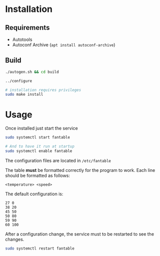 # Installation

## Requirements

- Autotools
- Autoconf Archive (`apt install autoconf-archive`)

## Build

```sh
./autogen.sh && cd build

../configure

# installation requires privileges
sudo make install
```

# Usage

Once installed just start the service

```sh
sudo systemctl start fantable

# And to have it run at startup
sudo systemctl enable fantable
```

The configuration files are located in `/etc/fantable`

The table **must** be formatted correctly for the program to work.
Each line should be formatted as follows:

```
<temperature> <speed>
```

The default configuration is:

```
27 0
38 20
45 50
50 80
59 90
60 100
```

After a configuration change, the service must to be restarted to see the changes.

```sh
sudo systemctl restart fantable
```

